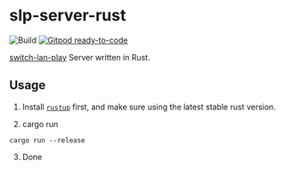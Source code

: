 # slp-server-rust

![Build](https://github.com/spacemeowx2/slp-server-rust/workflows/Build/badge.svg?branch=master)
[![Gitpod ready-to-code](https://img.shields.io/badge/Gitpod-ready--to--code-blue?logo=gitpod)](https://gitpod.io/#https://github.com/.../...)

[switch-lan-play](https://github.com/spacemeowx2/switch-lan-play) Server written in Rust.

## Usage

1. Install [`rustup`](https://rustup.rs/) first, and make sure using the latest stable rust version.

2. cargo run

```
cargo run --release
```

3. Done
